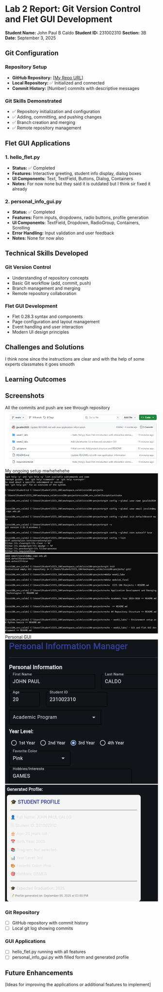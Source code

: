 # Lab 2 Report: Git Version Control and Flet GUI Development

**Student Name:** John Paul B Caldo
**Student ID:** 231002310
**Section:** 3B
**Date:** September 3, 2025

## Git Configuration

### Repository Setup
- **GitHub Repository:** [\[My Repo URL\]](https://github.com/jpcaldo2020/cccs106-projects)
- **Local Repository:** ✅ Initialized and connected
- **Commit History:** [Number] commits with descriptive messages

### Git Skills Demonstrated
- ✅ Repository initialization and configuration
- ✅ Adding, committing, and pushing changes
- ✅ Branch creation and merging
- ✅ Remote repository management

## Flet GUI Applications

### 1. hello_flet.py
- **Status:** ✅ Completed
- **Features:** Interactive greeting, student info display, dialog boxes
- **UI Components:** Text, TextField, Buttons, Dialog, Containers
- **Notes:** For now none but they said it is outdated but I think sir fixed it already

### 2. personal_info_gui.py
- **Status:** ✅ Completed
- **Features:** Form inputs, dropdowns, radio buttons, profile generation
- **UI Components:** TextField, Dropdown, RadioGroup, Containers, Scrolling
- **Error Handling:** Input validation and user feedback
- **Notes:** None for now also

## Technical Skills Developed

### Git Version Control
- Understanding of repository concepts
- Basic Git workflow (add, commit, push)
- Branch management and merging
- Remote repository collaboration

### Flet GUI Development
- Flet 0.28.3 syntax and components
- Page configuration and layout management
- Event handling and user interaction
- Modern UI design principles

## Challenges and Solutions

I think none since the instructions are clear and with the help of some experts classmates it goes smooth

## Learning Outcomes



## Screenshots
All the commits and push are see through repository
![alt text](<Screenshot 2025-09-03 153941.png>)
My ongoing setup mwhehehehe
![alt text](<Screenshot 2025-09-03 154243.png>)
![alt text](<Screenshot 2025-09-03 154251.png>)
Personal GUI
![alt text](<Screenshot 2025-09-09 230105.png>)
![alt text](<Screenshot 2025-09-09 230111.png>)



### Git Repository
- [ ] GitHub repository with commit history
- [ ] Local git log showing commits

### GUI Applications
- [ ] hello_flet.py running with all features
- [ ] personal_info_gui.py with filled form and generated profile

## Future Enhancements

[Ideas for improving the applications or additional features to implement]